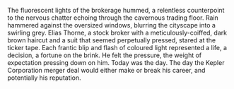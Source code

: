 The fluorescent lights of the brokerage hummed, a relentless counterpoint to the nervous chatter echoing through the cavernous trading floor.  Rain hammered against the oversized windows, blurring the cityscape into a swirling grey.  Elias Thorne, a stock broker with a meticulously-coiffed, dark brown haircut and a suit that seemed perpetually pressed, stared at the ticker tape.  Each frantic blip and flash of coloured light represented a life, a decision, a fortune on the brink.  He felt the pressure, the weight of expectation pressing down on him.  Today was the day.  The day the Kepler Corporation merger deal would either make or break his career, and potentially his reputation.
